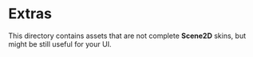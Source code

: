 # Extras

This directory contains assets that are not complete **Scene2D** skins, but might be still useful for your UI.
